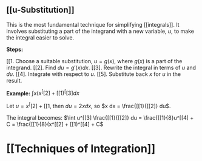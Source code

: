 ## [[u-Substitution]] 
This is the most fundamental technique for simplifying [[integrals]].  It involves substituting a part of the integrand with a new variable, $u$, to make the integral easier to solve.

**Steps:**

[[1. Choose a suitable substitution, $u = g(x)$, where $g(x)$ is a part of the integrand.
[[2]. Find $du = g'(x) dx$.
[[3]. Rewrite the integral in terms of $u$ and $du$.
[[4]. Integrate with respect to $u$.
[[5]. Substitute back $x$ for $u$ in the result.

**Example:** $\int x(x^[[2] + [[1)^[[3] dx$

Let $u = x^[[2] + [[1$, then $du = 2x dx$, so $x dx = \frac{[[1}{[[2]} du$.

The integral becomes: $\int u^[[3] \frac{[[1}{[[2]} du = \frac{[[1}{8}u^[[4] + C = \frac{[[1}{8}(x^[[2] + [[1)^[[4] + C$

# [[Techniques of Integration]]